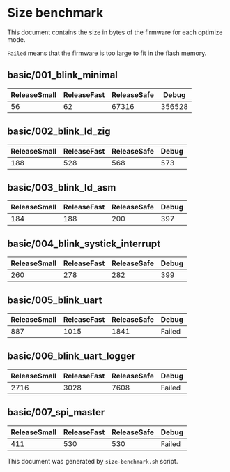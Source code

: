 # Size benchmark

This document contains the size in bytes of the firmware for each optimize mode.

`Failed` means that the firmware is too large to fit in the flash memory.

## basic/001_blink_minimal

| ReleaseSmall | ReleaseFast | ReleaseSafe | Debug |
|--------|--------|--------|--------|
| 56 | 62 | 67316 | 356528 |

## basic/002_blink_ld_zig

| ReleaseSmall | ReleaseFast | ReleaseSafe | Debug |
|--------|--------|--------|--------|
| 188 | 528 | 568 | 573 |

## basic/003_blink_ld_asm

| ReleaseSmall | ReleaseFast | ReleaseSafe | Debug |
|--------|--------|--------|--------|
| 184 | 188 | 200 | 397 |

## basic/004_blink_systick_interrupt

| ReleaseSmall | ReleaseFast | ReleaseSafe | Debug |
|--------|--------|--------|--------|
| 260 | 278 | 282 | 399 |

## basic/005_blink_uart

| ReleaseSmall | ReleaseFast | ReleaseSafe | Debug |
|--------|--------|--------|--------|
| 887 | 1015 | 1841 | Failed |

## basic/006_blink_uart_logger

| ReleaseSmall | ReleaseFast | ReleaseSafe | Debug |
|--------|--------|--------|--------|
| 2716 | 3028 | 7608 | Failed |

## basic/007_spi_master

| ReleaseSmall | ReleaseFast | ReleaseSafe | Debug |
|--------|--------|--------|--------|
| 411 | 530 | 530 | Failed |

This document was generated by `size-benchmark.sh` script.
